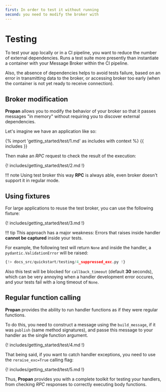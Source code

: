 ```yaml
---
first: In order to test it without running
second: you need to modify the broker with
---
```


# Testing

To test your app locally or in a CI pipeline, you want to reduce the number of external dependencies.
Runs a test suite more presently than instantiate a container with your Message Broker within the CI pipeline.

Also, the absence of dependencies helps to avoid tests failure, based on an error in transmitting data to the broker, or accessing broker too early (when the container is not yet ready to receive connection).

## Broker modification

**Propan** allows you to modify the behavior of your broker so that it passes messages "in memory" without requiring you to discover external dependencies.

Let's imagine we have an application like so:

{% import 'getting_started/test/1.md' as includes with context %}
{{ includes }}

Then make an *RPC* request to check the result of the execution:

{! includes/getting_started/test/2.md !}

!!! note
    Using test broker this way **RPC** is always able, even broker doesn't support it in regular mode.

## Using fixtures

For large applications to reuse the test broker, you can use the following fixture:

{! includes/getting_started/test/3.md !}

!!! tip
      This approach has a major weakness: Errors that raises inside handler **cannot be captured** inside your tests.

For example, the following test will return `None` and inside the handler, a `pydantic.ValidationError` will be raised:

```python hl_lines="4 6"
{!> docs_src/quickstart/testing/4_suppressed_exc.py !}
```

Also this test will be blocked for `callback_timeout` (default **30** seconds), which can be very annoying when a handler development error occures, and your tests fail with a long timeout of `None`.

## Regular function calling

**Propan** provides the ability to run handler functions as if they were regular functions.

To do this, you need to construct a message using the `build_message`, if it was `publish` (same method signatures), and passe this message to your handler as the single function argument.

{! includes/getting_started/test/4.md !}

That being said, if you want to catch handler exceptions, you need to use the `reraise_exc=True` calling flag:

{! includes/getting_started/test/5.md !}

Thus, **Propan** provides you with a complete toolkit for testing your handlers, from checking *RPC* responses to correctly executing body functions.
